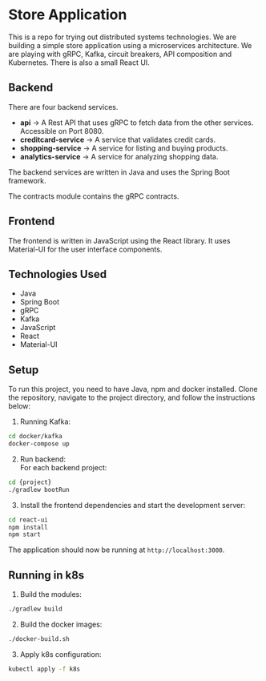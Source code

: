 # Store Application

This is a repo for trying out distributed systems technologies. We are building a simple store application using a microservices architecture.
We are playing with gRPC, Kafka, circuit breakers, API composition and Kubernetes. There is also a small React UI. 

## Backend

There are four backend services. 
* **api** -> A Rest API that uses gRPC to fetch data from the other services. Accessible on Port 8080.
* **creditcard-service** -> A service that validates credit cards.
* **shopping-service** -> A service for listing and buying products.
* **analytics-service** -> A service for analyzing shopping data.


The backend services are written in Java and uses the Spring Boot framework.

The contracts module contains the gRPC contracts.


## Frontend

The frontend is written in JavaScript using the React library. It uses Material-UI for the user interface components.

## Technologies Used

- Java
- Spring Boot
- gRPC
- Kafka
- JavaScript
- React
- Material-UI

## Setup

To run this project, you need to have Java, npm and docker installed. Clone the repository, navigate to the project directory, and follow the instructions below:

1. Running Kafka:
```bash
cd docker/kafka
docker-compose up
```


2. Run backend:  
For each backend project:
```bash
cd {project}
./gradlew bootRun
```

3. Install the frontend dependencies and start the development server:
```bash
cd react-ui
npm install
npm start
```

The application should now be running at `http://localhost:3000`.


## Running in k8s

1. Build the modules:
```bash
./gradlew build
```

2. Build the docker images:
```bash
./docker-build.sh
```
3. Apply k8s configuration:
```bash
kubectl apply -f k8s
```